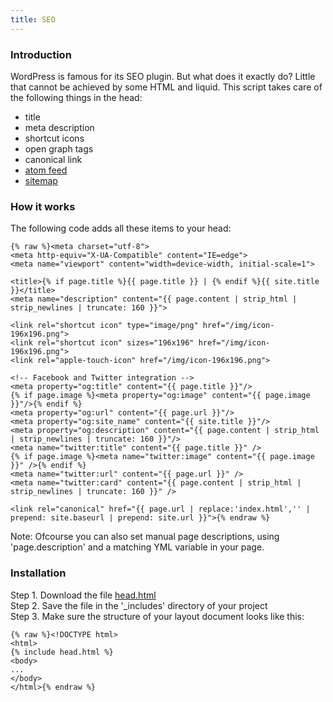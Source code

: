 ```yaml
---
title: SEO
---
```


### Introduction

WordPress is famous for its SEO plugin. But what does it exactly do? Little that cannot be achieved by some HTML and liquid. This script takes care of the following things in the head:

- title
- meta description
- shortcut icons
- open graph tags
- canonical link
- [atom feed](/without-plugin/atom-feed)
- [sitemap](/without-plugin/sitemap)

### How it works

The following code adds all these items to your head:

```
{% raw %}<meta charset="utf-8">
<meta http-equiv="X-UA-Compatible" content="IE=edge">
<meta name="viewport" content="width=device-width, initial-scale=1">

<title>{% if page.title %}{{ page.title }} | {% endif %}{{ site.title }}</title>
<meta name="description" content="{{ page.content | strip_html | strip_newlines | truncate: 160 }}">

<link rel="shortcut icon" type="image/png" href="/img/icon-196x196.png">
<link rel="shortcut icon" sizes="196x196" href="/img/icon-196x196.png">
<link rel="apple-touch-icon" href="/img/icon-196x196.png">

<!-- Facebook and Twitter integration -->
<meta property="og:title" content="{{ page.title }}"/>
{% if page.image %}<meta property="og:image" content="{{ page.image }}"/>{% endif %}
<meta property="og:url" content="{{ page.url }}"/>
<meta property="og:site_name" content="{{ site.title }}"/>
<meta property="og:description" content="{{ page.content | strip_html | strip_newlines | truncate: 160 }}"/>
<meta name="twitter:title" content="{{ page.title }}" />
{% if page.image %}<meta name="twitter:image" content="{{ page.image }}" />{% endif %}
<meta name="twitter:url" content="{{ page.url }}" />
<meta name="twitter:card" content="{{ page.content | strip_html | strip_newlines | truncate: 160 }}" />

<link rel="canonical" href="{{ page.url | replace:'index.html','' | prepend: site.baseurl | prepend: site.url }}">{% endraw %}
```

Note: Ofcourse you can also set manual page descriptions, using 'page.description' and a matching YML variable in your page. 

### Installation

Step 1. Download the file [head.html](https://raw.githubusercontent.com/jhvanderschee/jekyllcodex/gh-pages/_includes/head.html)
<br />Step 2. Save the file in the '_includes' directory of your project
<br />Step 3. Make sure the structure of your layout document looks like this:

```
{% raw %}<!DOCTYPE html>
<html>
{% include head.html %}
<body>
...
</body>
</html>{% endraw %}
```


